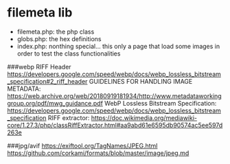 # filemeta lib
- filemeta.php: the php class 
- globs.php: the hex definitions
- index.php: nonthing special... this only a page that load some images in order to test the class functionalities

###webp
RIFF Header https://developers.google.com/speed/webp/docs/webp_lossless_bitstream_specification#2_riff_header
GUIDELINES FOR HANDLING IMAGE METADATA: https://web.archive.org/web/20180919181934/http://www.metadataworkinggroup.org/pdf/mwg_guidance.pdf
WebP Lossless Bitstream Specification: https://developers.google.com/speed/webp/docs/webp_lossless_bitstream_specification
RIFF extractor: https://doc.wikimedia.org/mediawiki-core/1.27.3/php/classRiffExtractor.html#aa9abd61e6595db90574ac5ee597d263e

###jpg/avif
https://exiftool.org/TagNames/JPEG.html
https://github.com/corkami/formats/blob/master/image/jpeg.md